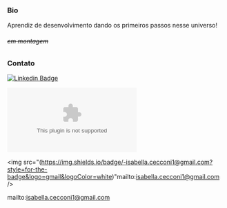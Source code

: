### Bio

Aprendiz de desenvolvimento dando os primeiros passos nesse universo!

###### <s>em montagem</s>

### Contato

[![Linkedin Badge](https://img.shields.io/badge/-IsabellaCecconi-blue?style=flat-square&logo=Linkedin&logoColor=white&link=https://www.linkedin.com/in/imzcc/)](https://www.linkedin.com/in/imzcc/)

![Gmail Badge](https://img.shields.io/badge/-isabella.cecconi1@gmail.com?style=for-the-badge&logo=gmail&logoColor=white)

<img src="(https://img.shields.io/badge/-isabella.cecconi1@gmail.com?style=for-the-badge&logo=gmail&logoColor=white)"mailto:isabella.cecconi1@gmail.com
/>

mailto:isabella.cecconi1@gmail.com

